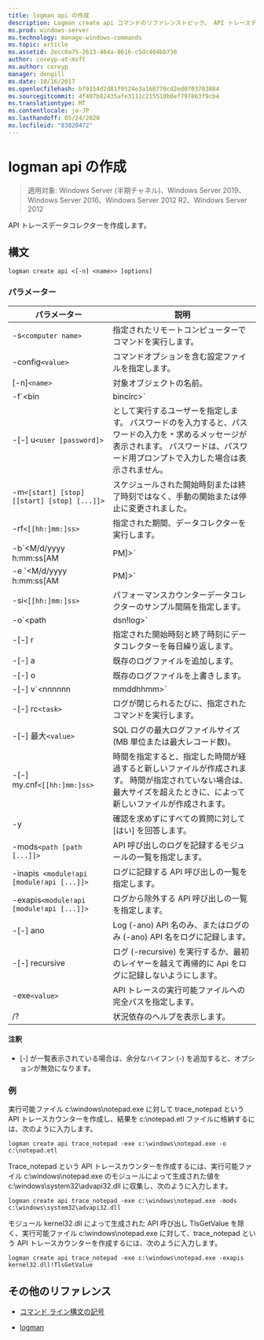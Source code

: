 ```yaml
---
title: logman api の作成
description: Logman create api コマンドのリファレンストピック。 API トレースデータコレクターを作成します。
ms.prod: windows-server
ms.technology: manage-windows-commands
ms.topic: article
ms.assetid: 2ecc0a75-2613-464a-8616-c5dc404bb736
author: coreyp-at-msft
ms.author: coreyp
manager: dongill
ms.date: 10/16/2017
ms.openlocfilehash: bf9154d2d81f9524e3a168770cd2ed0703703884
ms.sourcegitcommit: 4f407b82435afe3111c215510b0ef797863f9cb4
ms.translationtype: MT
ms.contentlocale: ja-JP
ms.lasthandoff: 05/24/2020
ms.locfileid: "83820472"
---
```

# <a name="logman-create-api"></a>logman api の作成

> 適用対象: Windows Server (半期チャネル)、Windows Server 2019、Windows Server 2016、Windows Server 2012 R2、Windows Server 2012

API トレースデータコレクターを作成します。

## <a name="syntax"></a>構文

```
logman create api <[-n] <name>> [options]
```

### <a name="parameters"></a>パラメーター

| パラメーター | 説明 |
| --------- | ----------- |
| -s`<computer name>` | 指定されたリモートコンピューターでコマンドを実行します。 |
| -config`<value>` | コマンドオプションを含む設定ファイルを指定します。 |
| [-n]`<name>` | 対象オブジェクトの名前。 |
| -f`<bin|bincirc>` | データコレクターのログの形式を指定します。 |
| -[-] u`<user [password]>` | として実行するユーザーを指定します。 パスワードのを入力すると、パスワードの入力を `*` 求めるメッセージが表示されます。 パスワードは、パスワード用プロンプトで入力した場合は表示されません。 |
| -m`<[start] [stop] [[start] [stop] [...]]>` | スケジュールされた開始時刻または終了時刻ではなく、手動の開始または停止に変更されました。 |
| -rf`<[[hh:]mm:]ss>` | 指定された期間、データコレクターを実行します。 |
| -b`<M/d/yyyy h:mm:ss[AM|PM]>` | 指定された時間にデータの収集を開始します。 |
| -e `<M/d/yyyy h:mm:ss[AM|PM]>` | 指定された時刻にデータ収集を終了します。 |
| -si`<[[hh:]mm:]ss>` | パフォーマンスカウンターデータコレクターのサンプル間隔を指定します。 |
| -o`<path|dsn!log>` | SQL データベースの出力ログファイルまたは DSN およびログセット名を指定します。 |
| -[-] r | 指定された開始時刻と終了時刻にデータコレクターを毎日繰り返します。 |
| -[-] a | 既存のログファイルを追加します。 |
| -[-] o | 既存のログファイルを上書きします。 |
| -[-] v`<nnnnnn|mmddhhmm>` | ファイルのバージョン管理情報をログファイル名の末尾にアタッチします。 |
| -[-] rc`<task>` | ログが閉じられるたびに、指定されたコマンドを実行します。 |
| -[-] 最大`<value>` | SQL ログの最大ログファイルサイズ (MB 単位または最大レコード数)。 |
| -[-] my.cnf`<[[hh:]mm:]ss>` | 時間を指定すると、指定した時間が経過すると新しいファイルが作成されます。 時間が指定されていない場合は、最大サイズを超えたときに、によって新しいファイルが作成されます。 |
| -y | 確認を求めずにすべての質問に対して [はい] を回答します。 |
| -mods`<path [path [...]]>` | API 呼び出しのログを記録するモジュールの一覧を指定します。 |
| -inapis` <module!api [module!api [...]]>` | ログに記録する API 呼び出しの一覧を指定します。 |
| -exapis`<module!api [module!api [...]]>` | ログから除外する API 呼び出しの一覧を指定します。 |
| -[-] ano | Log (-ano) API 名のみ、またはログのみ (-ano) API 名をログに記録します。 |
| -[-] recursive | ログ (-recursive) を実行するか、最初のレイヤーを越えて再帰的に Api をログに記録しないようにします。 |
| -exe`<value>` | API トレースの実行可能ファイルへの完全パスを指定します。 |
| /? | 状況依存のヘルプを表示します。 |

#### <a name="remarks"></a>注釈

- [-] が一覧表示されている場合は、余分なハイフン (-) を追加すると、オプションが無効になります。

### <a name="examples"></a>例

実行可能ファイル c:\windows\notepad.exe に対して trace_notepad という API トレースカウンターを作成し、結果を c:\notepad.etl ファイルに格納するには、次のように入力します。

```
logman create api trace_notepad -exe c:\windows\notepad.exe -o c:\notepad.etl
```

Trace_notepad という API トレースカウンターを作成するには、実行可能ファイル c:\windows\notepad.exe のモジュールによって生成された値を c:\windows\system32\advapi32.dll に収集し、次のように入力します。

```
logman create api trace_notepad -exe c:\windows\notepad.exe -mods c:\windows\system32\advapi32.dll
```

モジュール kernel32.dll によって生成された API 呼び出し TlsGetValue を除く、実行可能ファイル c:\windows\notepad.exe に対して、trace_notepad という API トレースカウンターを作成するには、次のように入力します。
```
logman create api trace_notepad -exe c:\windows\notepad.exe -exapis kernel32.dll!TlsGetValue
```

## <a name="additional-references"></a>その他のリファレンス

- [コマンド ライン構文の記号](command-line-syntax-key.md)

- [logman](logman.md)
